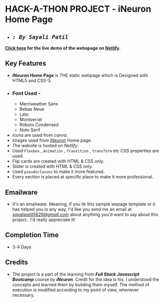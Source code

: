 # **HACK-A-THON PROJECT - iNeuron Home Page**

- ## _`: By Sayali Patil`_

**[Click here](https://ineuron-static-home-webpage-bysaya.netlify.app/) for the live demo of the webspage on [Netlify](https://www.netlify.com/).**

## Key Features

- **iNeuron Home Page** is THE static webpage which is Designed with HTML5 and CSS-3.
- ### Font Used -
  - Merriweather Sans
  - Bebas Neue
  - Lato
  - Montserrat
  - Roboto Condensed
  - Noto Serif
- Icons are used from _canva_.
- Images used from [iNeuron](https://ineuron.ai/) Home page.
- The website is hosted on _Netlify_.
- Used `Flexbox` , `Animation` , `Transition` , `transform` etc CSS properties are used.
- Flip cards are created with HTML & CSS only.
- Slider is created with HTML & CSS only.
- Used `pseudoclasses` to make it more featured.
- Every section is placed at specific place to make it more professional.

## Emailware

- It's an emailware. Meaning, if you lik this sample wepage template or it has helped you in any way, I'd like you send me an email at *sayalipatil5629@gmail.com* about anything you'd want to say about this project.. I'd really appreciate it!

## Completion Time

- 3-4 Days

## Credits

- The project is a part of the learning from **_Full Stack Javascript Bootcamp_** course by **_iNeuron_**. Credit for the idea is his. I understood the concepts and learned them by building them myself. The method of execution is modified according to my point of view, whenever necessary.
